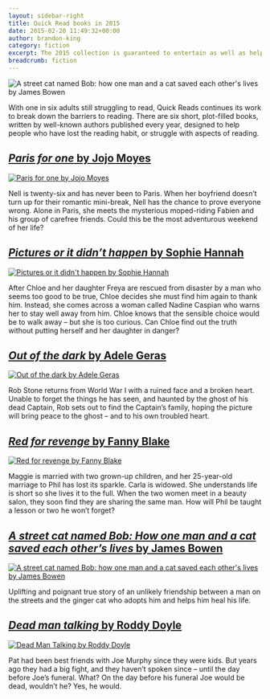 ```yaml
---
layout: sidebar-right
title: Quick Read books in 2015
date: 2015-02-20 11:49:32+00:00
author: brandon-king
category: fiction
excerpt: The 2015 collection is guaranteed to entertain as well as help emergent readers on their reading journey.
breadcrumb: fiction
---
```

![A street cat named Bob: how one man and a cat saved each other's lives by James Bowen](/images/featured/featured-a-street-cat-named-bob.jpg)

With one in six adults still struggling to read, Quick Reads continues its work to break down the barriers to reading. There are six short, plot-filled books, written by well-known authors published every year, designed to help people who have lost the reading habit, or struggle with aspects of reading.

## [<cite>Paris for one</cite> by Jojo Moyes](http://suffolk.spydus.co.uk/cgi-bin/spydus.exe/ENQ/OPAC/BIBENQ/2573537?QRY=CTIBIB%3C%20IRN(44977824)&QRYTEXT=Paris%20for%20one)

[![Paris for one by Jojo Moyes](/images/article/paris-for-one.jpg)](http://suffolk.spydus.co.uk/cgi-bin/spydus.exe/ENQ/OPAC/BIBENQ/2573537?QRY=CTIBIB%3C%20IRN(44977824)&QRYTEXT=Paris%20for%20one)

Nell is twenty-six and has never been to Paris. When her boyfriend doesn&#8217;t turn up for their romantic mini-break, Nell has the chance to prove everyone wrong. Alone in Paris, she meets the mysterious moped-riding Fabien and his group of carefree friends. Could this be the most adventurous weekend of her life?

## [<cite>Pictures or it didn&#8217;t happen</cite> by Sophie Hannah](http://suffolk.spydus.co.uk/cgi-bin/spydus.exe/ENQ/OPAC/BIBENQ/2572097?QRY=CTIBIB%3C%20IRN(44636936)&QRYTEXT=Pictures%20or%20it%20didn%27t%20happen)

[![Pictures or it didn't happen by Sophie Hannah](/images/article/pictures-or-it-didnt-happen.jpg)](http://suffolk.spydus.co.uk/cgi-bin/spydus.exe/ENQ/OPAC/BIBENQ/2572097?QRY=CTIBIB%3C%20IRN(44636936)&QRYTEXT=Pictures%20or%20it%20didn%27t%20happen)

After Chloe and her daughter Freya are rescued from disaster by a man who seems too good to be true, Chloe decides she must find him again to thank him. Instead, she comes across a woman called Nadine Caspian who warns her to stay well away from him. Chloe knows that the sensible choice would be to walk away &#8211; but she is too curious. Can Chloe find out the truth without putting herself and her daughter in danger?

## [<cite>Out of the dark</cite> by Adele Geras](http://suffolk.spydus.co.uk/cgi-bin/spydus.exe/ENQ/OPAC/BIBENQ/2567259?QRY=CTIBIB%3C%20IRN(26340)&QRYTEXT=Out%20of%20the%20dark)

[![Out of the dark by Adele Geras](/images/article/out-of-the-dark.jpg)](http://suffolk.spydus.co.uk/cgi-bin/spydus.exe/ENQ/OPAC/BIBENQ/2571041?QRY=CTIBIB%3C%20IRN(26340)&QRYTEXT=Out%20of%20the%20dark)

Rob Stone returns from World War I with a ruined face and a broken heart. Unable to forget the things he has seen, and haunted by the ghost of his dead Captain, Rob sets out to find the Captain&#8217;s family, hoping the picture will bring peace to the ghost &#8211; and to his own troubled heart.

## [<cite>Red for revenge</cite> by Fanny Blake](http://suffolk.spydus.co.uk/cgi-bin/spydus.exe/ENQ/OPAC/BIBENQ/2563506?QRY=CTIBIB%3C%20IRN(45623273)&QRYTEXT=Red%20for%20revenge)

[![Red for revenge by Fanny Blake](/images/article/red-for-revenge.jpg)](http://suffolk.spydus.co.uk/cgi-bin/spydus.exe/ENQ/OPAC/BIBENQ/2563506?QRY=CTIBIB%3C%20IRN(45623273)&QRYTEXT=Red%20for%20revenge)

Maggie is married with two grown-up children, and her 25-year-old marriage to Phil has lost its sparkle. Carla is widowed. She understands life is short so she lives it to the full. When the two women meet in a beauty salon, they soon find they are sharing the same man. How will Phil be taught a lesson or two he won&#8217;t forget?

## [<cite>A street cat named Bob: How one man and a cat saved each other&#8217;s lives</cite> by James Bowen](http://suffolk.spydus.co.uk/cgi-bin/spydus.exe/ENQ/OPAC/BIBENQ/2564719?QRY=CTIBIB%3C%20IRN(40990234)&QRYTEXT=A%20street%20cat%20named%20Bob%20%3A%20how%20one%20man%20and%20a%20cat%20saved%20each%20other%27s%20lives)

[![A street cat named Bob: how one man and a cat saved each other's lives by James Bowen](/images/article/a-street-cat-named-bob.jpg)](http://suffolk.spydus.co.uk/cgi-bin/spydus.exe/ENQ/OPAC/BIBENQ/2564719?QRY=CTIBIB%3C%20IRN(40990234)&QRYTEXT=A%20street%20cat%20named%20Bob%20%3A%20how%20one%20man%20and%20a%20cat%20saved%20each%20other%27s%20lives)

Uplifting and poignant true story of an unlikely friendship between a man on the streets and the ginger cat who adopts him and helps him heal his life.

## [<cite>Dead man talking</cite> by Roddy Doyle](http://suffolk.spydus.co.uk/cgi-bin/spydus.exe/ENQ/OPAC/BIBENQ/2559073?QRY=CTIBIB%3C%20IRN(557311)&QRYTEXT=Dead%20man%20talking)

[![Dead Man Talking by Roddy Doyle](/images/article/dead-man-talking.jpg)](http://suffolk.spydus.co.uk/cgi-bin/spydus.exe/ENQ/OPAC/BIBENQ/2559073?QRY=CTIBIB%3C%20IRN(557311)&QRYTEXT=Dead%20man%20talking)

Pat had been best friends with Joe Murphy since they were kids. But years ago they had a big fight, and they haven&#8217;t spoken since &#8211; until the day before Joe&#8217;s funeral. What? On the day before his funeral Joe would be dead, wouldn&#8217;t he? Yes, he would.

